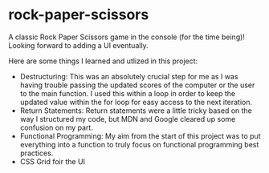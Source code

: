 # rock-paper-scissors
A classic Rock Paper Scissors game in the console (for the time being)! Looking forward to adding a UI eventually. 

Here are some things I learned and utlized in this project:

- Destructuring: This was an absolutely crucial step for me as I was having trouble passing the updated scores of the computer or the user to the main function. I used this within a loop in order to keep the updated value within the for loop for easy access to the next iteration. 
- Return Statements: Return statements were a little tricky based on the way I structured my code, but MDN and Google cleared up some confusion on my part. 
- Functional Programming: My aim from the start of this project was to put everything into a function to truly focus on functional programming best practices. 
- CSS Grid foir the UI


